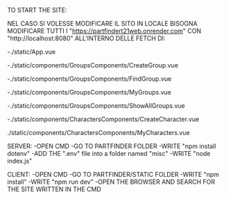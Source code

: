 TO START THE SITE:

NEL CASO SI VOLESSE MODIFICARE IL SITO IN LOCALE BISOGNA MODIFICARE TUTTI I "https://partfindert21web.onrender.com" CON "http://localhost:8080" ALL'INTERNO DELLE FETCH DI: 

-./static/App.vue

-./static/components/GroupsComponents/CreateGroup.vue

-./static/components/GroupsComponents/FindGroup.vue

-./static/components/GroupsComponents/MyGroups.vue

-./static/components/GroupsComponents/ShowAllGroups.vue

-./static/components/CharactersComponents/CreateCharacter.vue

./static/components/CharactersComponents/MyCharacters.vue




SERVER:
-OPEN CMD
    -GO TO PARTFINDER FOLDER
    -WRITE "npm install dotenv"
    -ADD THE ".env" file into a folder named "misc"
    -WRITE "node index.js"

CLIENT:
-OPEN CMD
    -GO TO PARTFINDER/STATIC FOLDER
    -WRITE "npm install"
    -WRITE "npm run dev"
    -OPEN THE BROWSER AND SEARCH FOR THE SITE WRITTEN IN THE CMD
